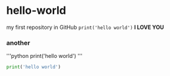 # hello-world
my first repository in GitHub
`print('hello world')`
**I LOVE YOU**
### another
'''python
print('hello world')
'''
```python
print('hello world')
```
